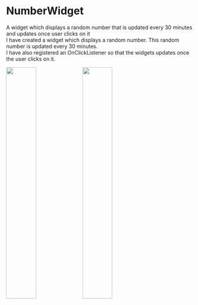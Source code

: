 # NumberWidget
A widget which displays a random number that is updated every 30 minutes and updates once user clicks on it<br>
I have created a widget which displays a random number. This random number is updated every 30 minutes.<br> 
I have also registered an OnClickListener so that the widgets updates once the user clicks on it.<br>

<img width="40%" src="http://www.vogella.com/tutorials/AndroidWidgets/img/xrandom10.png.pagespeed.ic.Eyxrobegph.webp" />
<img width="40%" src="https://user-images.githubusercontent.com/16917821/39506007-b68a6c68-4df3-11e8-8ea2-06d57624c639.png" />

